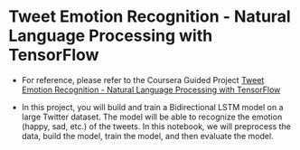 # Tweet Emotion Recognition - Natural Language Processing with TensorFlow


 - For reference, please refer to the Coursera Guided Project [Tweet Emotion Recognition - Natural Language Processing with TensorFlow](https://www.coursera.org/projects/tweet-emotion-tensorflow)

 - In this project, you will build and train a Bidirectional LSTM model on a large Twitter dataset. The model will be able to recognize the emotion (happy, sad, etc.) of the tweets. In this notebook, we will preprocess the data, build the model, train the model, and then evaluate the model.